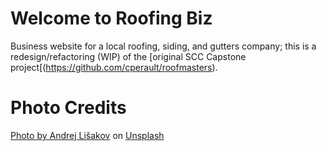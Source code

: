 # Welcome to Roofing Biz
Business website for a local roofing, siding, and gutters company; this is a redesign/refactoring (WIP) of the [original SCC Capstone project[(https://github.com/cperault/roofmasters).

# Photo Credits

[Photo by Andrej Lišakov](https://unsplash.com/@lishakov?utm_source=unsplash&amp;utm_medium=referral&amp;utm_content=creditCopyText) on [Unsplash](https://unsplash.com/?utm_source=unsplash&amp;utm_medium=referral&amp;utm_content=creditCopyText)

